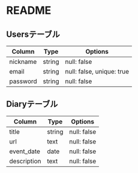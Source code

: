 # README

## Usersテーブル
| Column | Type       | Options                        |
| ------ | ---------- | ------------------------------ |
| nickname | string | null: false |
| email  | string | null: false, unique: true  |
| password  | string | null: false  |

## Diaryテーブル
| Column | Type       | Options                        |
| ------ | ---------- | ------------------------------ |
| title | string | null: false |
| url  | text | null: false  |
| event_date  | date | null: false  |
| description | text | null: false  |

